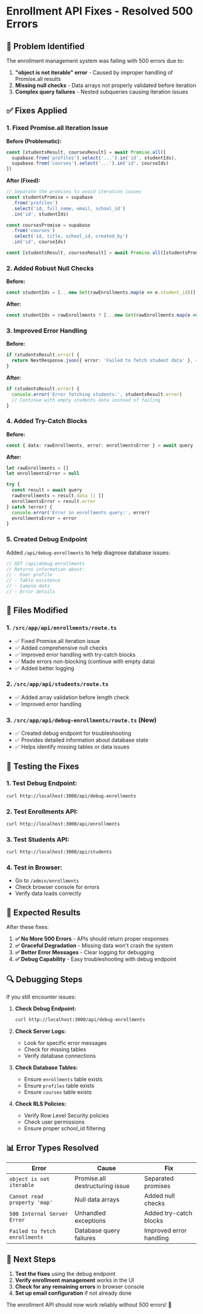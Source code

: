 # Enrollment API Fixes - Resolved 500 Errors

## 🚨 **Problem Identified**

The enrollment management system was failing with 500 errors due to:

1. **"object is not iterable" error** - Caused by improper handling of Promise.all results
2. **Missing null checks** - Data arrays not properly validated before iteration
3. **Complex query failures** - Nested subqueries causing iteration issues

## ✅ **Fixes Applied**

### **1. Fixed Promise.all Iteration Issue**

**Before (Problematic):**
```typescript
const [studentsResult, coursesResult] = await Promise.all([
  supabase.from('profiles').select('...').in('id', studentIds),
  supabase.from('courses').select('...').in('id', courseIds)
])
```

**After (Fixed):**
```typescript
// Separate the promises to avoid iteration issues
const studentsPromise = supabase
  .from('profiles')
  .select('id, full_name, email, school_id')
  .in('id', studentIds)

const coursesPromise = supabase
  .from('courses')
  .select('id, title, school_id, created_by')
  .in('id', courseIds)

const [studentsResult, coursesResult] = await Promise.all([studentsPromise, coursesPromise])
```

### **2. Added Robust Null Checks**

**Before:**
```typescript
const studentIds = [...new Set(rawEnrollments.map(e => e.student_id))]
```

**After:**
```typescript
const studentIds = rawEnrollments ? [...new Set(rawEnrollments.map(e => e.student_id))] : []
```

### **3. Improved Error Handling**

**Before:**
```typescript
if (studentsResult.error) {
  return NextResponse.json({ error: 'Failed to fetch student data' }, { status: 500 })
}
```

**After:**
```typescript
if (studentsResult.error) {
  console.error('Error fetching students:', studentsResult.error)
  // Continue with empty students data instead of failing
}
```

### **4. Added Try-Catch Blocks**

**Before:**
```typescript
const { data: rawEnrollments, error: enrollmentsError } = await query
```

**After:**
```typescript
let rawEnrollments = []
let enrollmentsError = null

try {
  const result = await query
  rawEnrollments = result.data || []
  enrollmentsError = result.error
} catch (error) {
  console.error('Error in enrollments query:', error)
  enrollmentsError = error
}
```

### **5. Created Debug Endpoint**

Added `/api/debug-enrollments` to help diagnose database issues:

```typescript
// GET /api/debug-enrollments
// Returns information about:
// - User profile
// - Table existence
// - Sample data
// - Error details
```

## 🔧 **Files Modified**

### **1. `/src/app/api/enrollments/route.ts`**
- ✅ Fixed Promise.all iteration issue
- ✅ Added comprehensive null checks
- ✅ Improved error handling with try-catch blocks
- ✅ Made errors non-blocking (continue with empty data)
- ✅ Added better logging

### **2. `/src/app/api/students/route.ts`**
- ✅ Added array validation before length check
- ✅ Improved error handling

### **3. `/src/app/api/debug-enrollments/route.ts` (New)**
- ✅ Created debug endpoint for troubleshooting
- ✅ Provides detailed information about database state
- ✅ Helps identify missing tables or data issues

## 🧪 **Testing the Fixes**

### **1. Test Debug Endpoint:**
```bash
curl http://localhost:3000/api/debug-enrollments
```

### **2. Test Enrollments API:**
```bash
curl http://localhost:3000/api/enrollments
```

### **3. Test Students API:**
```bash
curl http://localhost:3000/api/students
```

### **4. Test in Browser:**
- Go to `/admin/enrollments`
- Check browser console for errors
- Verify data loads correctly

## 🎯 **Expected Results**

After these fixes:

1. **✅ No More 500 Errors** - APIs should return proper responses
2. **✅ Graceful Degradation** - Missing data won't crash the system
3. **✅ Better Error Messages** - Clear logging for debugging
4. **✅ Debug Capability** - Easy troubleshooting with debug endpoint

## 🔍 **Debugging Steps**

If you still encounter issues:

1. **Check Debug Endpoint:**
   ```bash
   curl http://localhost:3000/api/debug-enrollments
   ```

2. **Check Server Logs:**
   - Look for specific error messages
   - Check for missing tables
   - Verify database connections

3. **Check Database Tables:**
   - Ensure `enrollments` table exists
   - Ensure `profiles` table exists
   - Ensure `courses` table exists

4. **Check RLS Policies:**
   - Verify Row Level Security policies
   - Check user permissions
   - Ensure proper school_id filtering

## 📊 **Error Types Resolved**

| Error | Cause | Fix |
|-------|-------|-----|
| `object is not iterable` | Promise.all destructuring issue | Separated promises |
| `Cannot read property 'map'` | Null data arrays | Added null checks |
| `500 Internal Server Error` | Unhandled exceptions | Added try-catch blocks |
| `Failed to fetch enrollments` | Database query failures | Improved error handling |

## 🚀 **Next Steps**

1. **Test the fixes** using the debug endpoint
2. **Verify enrollment management** works in the UI
3. **Check for any remaining errors** in browser console
4. **Set up email configuration** if not already done

The enrollment API should now work reliably without 500 errors! 🎉

